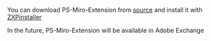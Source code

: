 <p>You can download PS-Miro-Extension from <a href="https://drive.google.com/uc?id=1qV5To-hAdUa4fEW3pqyE4owywPDDa96m&export=download">source</a> and install it with <a href="https://zxpinstaller.com">ZXPinstaller</a></p>
<p>In the future, PS-Miro-Extension will be available in Adobe Exchange</p>